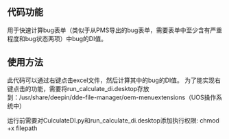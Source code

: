 ## 代码功能
用于快速计算bug表单（类似于从PMS导出的bug表单，需要表单中至少含有严重程度和bug状态两项）中bug的DI值。
## 使用方法
此代码可以通过右键点击excel文件，然后计算其中的bug的DI值。
为了能实现右键点击的功能，需要将run_calculate_di.desktop存放到：/usr/share/deepin/dde-file-manager/oem-menuextensions（UOS操作系统中）

运行前需要对CulculateDI.py和run_calculate_di.desktop添加执行权限:
chmod +x filepath